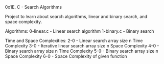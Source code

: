 0x1E. C - Search Algorithms

Project to learn about search algorithms, linear and binary search, and space complexity.


Algorithms:
0-linear.c - Linear search algorithm
1-binary.c - Binary search

Time and Space Complexities:
2-0 - Linear search array size n Time Complexity
3-0 - Iterative linear search array size n Space Complexity
4-0 - Binary search array size n Time Complexity
5-0 - Binary search array size n Space Complexity
6-0 - Space Complexity of given function 
